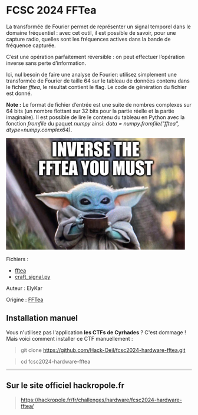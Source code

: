 # FCSC 2024 FFTea

La transformée de Fourier permet de représenter un signal temporel dans le domaine fréquentiel : avec cet outil, il est possible de savoir, pour une capture radio, quelles sont les fréquences actives dans la bande de fréquence capturée.

C’est une opération parfaitement réversible : on peut effectuer l’opération inverse sans perte d’information.

Ici, nul besoin de faire une analyse de Fourier: utilisez simplement une transformée de Fourier de taille 64 sur le tableau de données contenu dans le fichier *fftea*, le résultat contient le flag. Le code de génération du fichier est donné.

**Note :** Le format de fichier d’entrée est une suite de nombres complexes sur 64 bits (un nombre flottant sur 32 bits pour la partie réelle et la partie imaginaire). Il est possible de lire le contenu du tableau en Python avec la fonction *fromfile* du paquet *numpy* ainsi: *data = numpy.fromfile("fftea", dtype=numpy.complex64)*.

![fftea.jpg](fftea.jpg)


Fichiers :
- [fftea](fftea)
- [craft_signal.py](craft_signal.py)




Auteur : ElyKar

Origine : [FFTea](https://hackropole.fr/fr/challenges/hardware/fcsc2024-hardware-fftea/)



## Installation manuel
Vous n'utilisez pas l'application **les CTFs de Cyrhades** ? C'est dommage !
Mais voici comment installer ce CTF manuellement :

> git clone https://github.com/Hack-Oeil/fcsc2024-hardware-fftea.git

> cd fcsc2024-hardware-fftea


-----------

## Sur le site officiel hackropole.fr
> https://hackropole.fr/fr/challenges/hardware/fcsc2024-hardware-fftea/